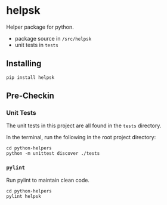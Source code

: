 # helpsk

Helper package for python.

- package source in `/src/helpsk`
- unit tests in `tests`

## Installing

`pip install helpsk`

## Pre-Checkin

### Unit Tests

The unit tests in this project are all found in the `tests` directory.

In the terminal, run the following in the root project directory:

```commandline
cd python-helpers
python -m unittest discover ./tests
```

### `pylint`

Run pylint to maintain clean code.

```commandline
cd python-helpers
pylint helpsk
```
